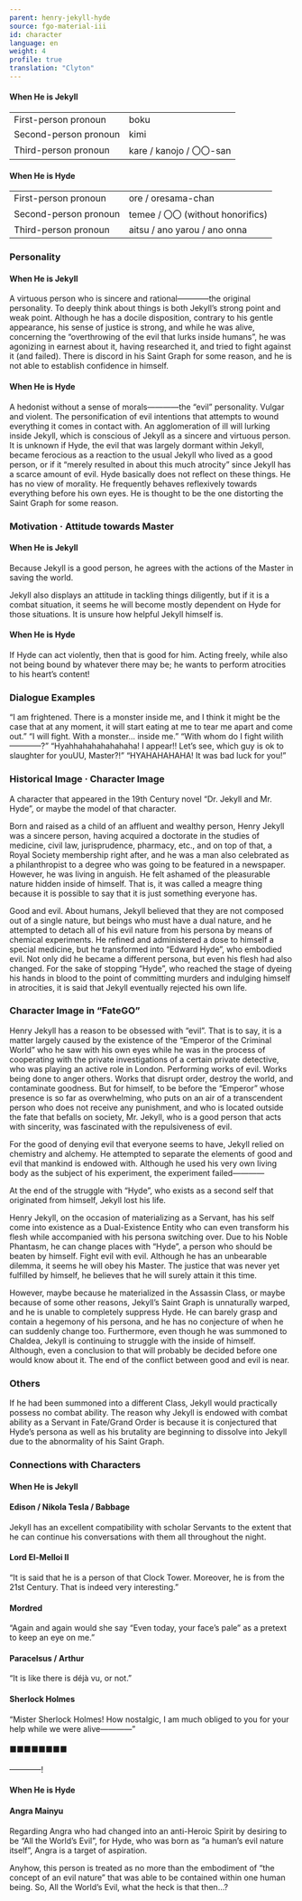 ```yaml
---
parent: henry-jekyll-hyde
source: fgo-material-iii
id: character
language: en
weight: 4
profile: true
translation: "Clyton"
---
```


#### When He is Jekyll

<table>
  <tr><td>First-person pronoun</td><td>boku</td></tr>
  <tr><td>Second-person pronoun</td><td>kimi</td></tr>
  <tr><td>Third-person pronoun</td><td>kare / kanojo / 〇〇-san</td></tr>
</table> 

#### When He is Hyde

<table>
  <tr><td>First-person pronoun</td><td>ore / oresama-chan</td></tr>
  <tr><td>Second-person pronoun</td><td>temee / 〇〇 (without honorifics)</td></tr>
  <tr><td>Third-person pronoun</td><td>aitsu / ano yarou / ano onna</td></tr>
</table> 

### Personality

#### When He is Jekyll

A virtuous person who is sincere and rational————the original personality. To deeply think about things is both Jekyll’s strong point and weak point. Although he has a docile disposition, contrary to his gentle appearance, his sense of justice is strong, and while he was alive, concerning the “overthrowing of the evil that lurks inside humans”, he was agonizing in earnest about it, having researched it, and tried to fight against it (and failed). There is discord in his Saint Graph for some reason, and he is not able to establish confidence in himself.

#### When He is Hyde

A hedonist without a sense of morals————the “evil” personality. Vulgar and violent. The personification of evil intentions that attempts to wound everything it comes in contact with. An agglomeration of ill will lurking inside Jekyll, which is conscious of Jekyll as a sincere and virtuous person. It is unknown if Hyde, the evil that was largely dormant within Jekyll, became ferocious as a reaction to the usual Jekyll who lived as a good person, or if it “merely resulted in about this much atrocity” since Jekyll has a scarce amount of evil. Hyde basically does not reflect on these things. He has no view of morality. He frequently behaves reflexively towards everything before his own eyes. He is thought to be the one distorting the Saint Graph for some reason.

### Motivation · Attitude towards Master

#### When He is Jekyll

Because Jekyll is a good person, he agrees with the actions of the Master in saving the world.

Jekyll also displays an attitude in tackling things diligently, but if it is a combat situation, it seems he will become mostly dependent on Hyde for those situations. It is unsure how helpful Jekyll himself is.

#### When He is Hyde

If Hyde can act violently, then that is good for him. Acting freely, while also not being bound by whatever there may be; he wants to perform atrocities to his heart’s content!

### Dialogue Examples

“I am frightened. There is a monster inside me, and I think it might be the case that at any moment, it will start eating at me to tear me apart and come out.”
“I will fight. With a monster… inside me.”
“With whom do I fight wiIith————?”
“Hyahhahahahahahaha! I appear!! Let’s see, which guy is ok to slaughter for youUU, Master?!”
“HYAHAHAHAHA! It was bad luck for you!”

### Historical Image · Character Image

A character that appeared in the 19th Century novel “Dr. Jekyll and Mr. Hyde”, or maybe the model of that character.

Born and raised as a child of an affluent and wealthy person, Henry Jekyll was a sincere person, having acquired a doctorate in the studies of medicine, civil law, jurisprudence, pharmacy, etc., and on top of that, a Royal Society membership right after, and he was a man also celebrated as a philanthropist to a degree who was going to be featured in a newspaper. However, he was living in anguish. He felt ashamed of the pleasurable nature hidden inside of himself. That is, it was called a meagre thing because it is possible to say that it is just something everyone has.

Good and evil. About humans, Jekyll believed that they are not composed out of a single nature, but beings who must have a dual nature, and he attempted to detach all of his evil nature from his persona by means of chemical experiments. He refined and administered a dose to himself a special medicine, but he transformed into “Edward Hyde”, who embodied evil. Not only did he became a different persona, but even his flesh had also changed. For the sake of stopping “Hyde”, who reached the stage of dyeing his hands in blood to the point of committing murders and indulging himself in atrocities, it is said that Jekyll eventually rejected his own life.

### Character Image in “FateGO”

Henry Jekyll has a reason to be obsessed with “evil”. That is to say, it is a matter largely caused by the existence of the “Emperor of the Criminal World” who he saw with his own eyes while he was in the process of cooperating with the private investigations of a certain private detective, who was playing an active role in London. Performing works of evil. Works being done to anger others. Works that disrupt order, destroy the world, and contaminate goodness. But for himself, to be before the “Emperor” whose presence is so far as overwhelming, who puts on an air of a transcendent person who does not receive any punishment, and who is located outside the fate that befalls on society, Mr. Jekyll, who is a good person that acts with sincerity, was fascinated with the repulsiveness of evil.

For the good of denying evil that everyone seems to have, Jekyll relied on chemistry and alchemy. He attempted to separate the elements of good and evil that mankind is endowed with. Although he used his very own living body as the subject of his experiment, the experiment failed————

At the end of the struggle with “Hyde”, who exists as a second self that originated from himself, Jekyll lost his life.

Henry Jekyll, on the occasion of materializing as a Servant, has his self come into existence as a Dual-Existence Entity who can even transform his flesh while accompanied with his persona switching over. Due to his Noble Phantasm, he can change places with “Hyde”, a person who should be beaten by himself. Fight evil with evil. Although he has an unbearable dilemma, it seems he will obey his Master. The justice that was never yet fulfilled by himself, he believes that he will surely attain it this time.

However, maybe because he materialized in the Assassin Class, or maybe because of some other reasons, Jekyll’s Saint Graph is unnaturally warped, and he is unable to completely suppress Hyde. He can barely grasp and contain a hegemony of his persona, and he has no conjecture of when he can suddenly change too. Furthermore, even though he was summoned to Chaldea, Jekyll is continuing to struggle with the inside of himself. Although, even a conclusion to that will probably be decided before one would know about it. The end of the conflict between good and evil is near.

### Others

If he had been summoned into a different Class, Jekyll would practically possess no combat ability. The reason why Jekyll is endowed with combat ability as a Servant in Fate/Grand Order is because it is conjectured that Hyde’s persona as well as his brutality are beginning to dissolve into Jekyll due to the abnormality of his Saint Graph.

### Connections with Characters

#### When He is Jekyll

#### Edison / Nikola Tesla / Babbage

Jekyll has an excellent compatibility with scholar Servants to the extent that he can continue his conversations with them all throughout the night.

#### Lord El-Melloi II

“It is said that he is a person of that Clock Tower. Moreover, he is from the 21st Century. That is indeed very interesting.”

#### Mordred

“Again and again would she say “Even today, your face’s pale” as a pretext to keep an eye on me.”

#### Paracelsus / Arthur

“It is like there is déjà vu, or not.”

#### Sherlock Holmes

“Mister Sherlock Holmes! How nostalgic, I am much obliged to you for your help while we were alive————”

#### ■■■■■■■■

————!

#### When He is Hyde

#### Angra Mainyu

Regarding Angra who had changed into an anti-Heroic Spirit by desiring to be “All the World’s Evil”, for Hyde, who was born as “a human’s evil nature itself”, Angra is a target of aspiration.

Anyhow, this person is treated as no more than the embodiment of “the concept of an evil nature” that was able to be contained within one human being. So, All the World’s Evil, what the heck is that then…?
